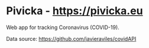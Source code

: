 # Pivicka - https://pivicka.eu

Web app for tracking Coronavirus (COVID-19).

Data source: https://github.com/javieraviles/covidAPI
